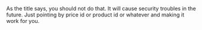 As the title says, you should not do that. It will cause security troubles in the future.
 Just pointing by price id or product id or whatever and making it work for you. 
